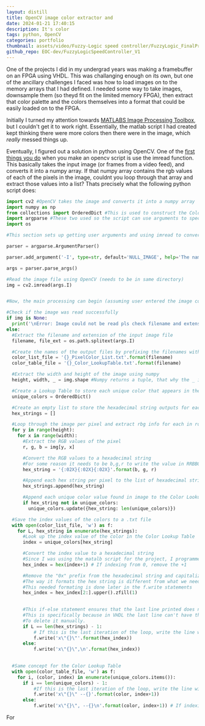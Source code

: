 ```yaml
---
layout: distill
title: OpenCV image color extractor and 
date: 2024-01-21 17:40:15
description: It's color
tags: python, OpenCV
categories: portfolio
thumbnail: assets/video/Fuzzy-Logic speed controller/FuzzyLogic_FinalProject_Test2-(720p30).mp4
github_repo: EOC-dev/FuzzyLogicSpeedController_V1
---
```


One of the projects I did in my undergrad years was making a framebuffer on an FPGA using VHDL. This was challanging enough on 
its own, but one of the ancillary challenges I faced was how to load images on to the memory arrays that I had defined. I needed 
some way to take images, downsample them (so theyd fit on the limited memory FPGA), then extract that color palette and the colors
themselves into a format that could be easily loaded on to the FPGA. 

Initially I turned my attention towards [MATLABS Image Processing Toolbox](https://www.mathworks.com/products/image.html), but I
couldn't get it to work right. Essentially, the matlab script I had created kept thinking there were more colors then there were
in the image, which *really* messed things up.

Eventually, I figured out a solution in python using OpenCV. One of the [first things you do](https://docs.opencv.org/3.4/db/deb/tutorial_display_image.html) when you make an opencv script is
use the imread function. This basically takes the input image (or frames from a video feed), and converts it into a numpy array.
If that numpy array contains the rgb values of each of the pixels in the image, couldnt you loop through that array and extract 
those values into a list? Thats precisely what the following python script does:

```python
import cv2 #OpenCV takes the image and converts it into a numpy array
import numpy as np
from collections import OrderedDict #This is used to construct the Color Lookup Table
import argparse #These two used so the script can use arguments to specify input image
import os

#This section sets up getting user arguments and using imread to convert image into an array that we will loop through:

parser = argparse.ArgumentParser()

parser.add_argument('-I', type=str, default='NULL_IMAGE', help='The name of the input image file')

args = parser.parse_args()

#Read the image file using OpenCV (needs to be in same directory)
img = cv2.imread(args.I)


#Now, the main processing can begin (assuming user entered the image correctly):

#Check if the image was read successfully
if img is None:
  print('\nError: Image could not be read pls check filename and extension!')
else:
  #Extract the filename and extension of the input image file
  filename, file_ext = os.path.splitext(args.I)

  #Create the names of the output files by prefixing the filenames with the input filename
  color_list_file = '{}_PixelColor_List.txt'.format(filename)
  color_table_file = '{}_Color_LookupTable.txt'.format(filename)

  #Extract the width and height of the image using numpy
  height, width, _ = img.shape #Numpy returns a tuple, that why the _ is there since we just need height and width

  #Create a Lookup Table to store each unique color that appears in the image using pythons OrderedDict
  unique_colors = OrderedDict()

  #Create an empty list to store the hexadecimal string outputs for each pixel color value calculated in the following for loops
  hex_strings = []

  #Loop through the image per pixel and extract rbg info for each in row major form
  for y in range(height):
    for x in range(width):
      #Extract the RGB values of the pixel
      r, g, b = img[y, x]

      #Convert the RGB values to a hexadecimal string
      #For some reason it needs to be b,g,r to write the value in RRBBGG format (needed for the VHDL code)
      hex_string = '{:02X}{:02X}{:02X}'.format(b, g, r)

      #Append each hex string per pixel to the list of hexadecimal strings
      hex_strings.append(hex_string)

      #Append each unique color value found in image to the Color LookupTable
      if hex_string not in unique_colors:
        unique_colors.update({hex_string: len(unique_colors)})

  #Save the index values of the colors to a .txt file
  with open(color_list_file, 'w') as f:
    for L, hex_string in enumerate(hex_strings):
      #Look up the index value of the color in the Color Lookup Table
      index = unique_colors[hex_string]

      #Convert the index value to a hexadecimal string
      #Since I was using the matalb script for the project, I programmed the VHDL to index from 1 to match, thus the +1
      hex_index = hex(index+1) # If indexing from 0, remove the +1

      #Remove the "0x" prefix from the hexadecimal string and capitalize the hexadecimal letters
      #The way it formats the hex string is different from what we need for VHDL to know it's a hex string literal
      #This needed formating is done later in the f.write statements
      hex_index = hex_index[2:].upper().zfill(1)

     
      #This if-else statement ensures that the last line printed does not have the comma or the newline
      #This is specifically because in VHDL the last line can't have the comma. This way the user doesn't have
      #To delete it manually.
      if L == len(hex_strings) - 1:
          # If this is the last iteration of the loop, write the line without the comma or the newline
          f.write('x\"{}\"'.format(hex_index))
      else:
          f.write('x\"{}\",\n'.format(hex_index))
    

  #Same concept for the Color Lookup Table
  with open(color_table_file, 'w') as f:
    for i, (color, index) in enumerate(unique_colors.items()):
      if i == len(unique_colors) - 1:
          #If this is the last iteration of the loop, write the line without the comma or the newline
          f.write('x\"{}\" --{}'.format(color, index+1))
      else:
          f.write('x\"{}\", --{}\n'.format(color, index+1)) # If indexing from 0, remove the +1

```

For 

